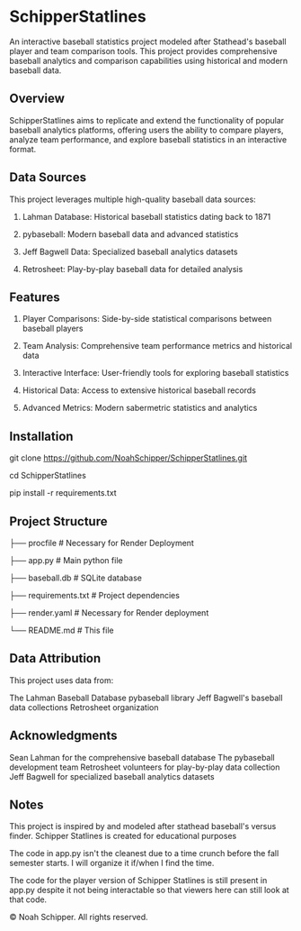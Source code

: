 # SchipperStatlines

An interactive baseball statistics project modeled after Stathead's baseball player and team comparison tools. This project provides comprehensive baseball analytics and comparison capabilities using historical and modern baseball data.

## Overview

SchipperStatlines aims to replicate and extend the functionality of popular baseball analytics platforms, offering users the ability to compare players, analyze team performance, and explore baseball statistics in an interactive format.

## Data Sources

This project leverages multiple high-quality baseball data sources:

1. Lahman Database: Historical baseball statistics dating back to 1871

2. pybaseball: Modern baseball data and advanced statistics

3. Jeff Bagwell Data: Specialized baseball analytics datasets

4. Retrosheet: Play-by-play baseball data for detailed analysis

## Features

1. Player Comparisons: Side-by-side statistical comparisons between baseball players

2. Team Analysis: Comprehensive team performance metrics and historical data

3. Interactive Interface: User-friendly tools for exploring baseball statistics

4. Historical Data: Access to extensive historical baseball records

5. Advanced Metrics: Modern sabermetric statistics and analytics

## Installation

git clone https://github.com/NoahSchipper/SchipperStatlines.git

cd SchipperStatlines

pip install -r requirements.txt

## Project Structure

├── procfile    # Necessary for Render Deployment

├── app.py # Main python file

├── baseball.db  # SQLite database

├── requirements.txt      # Project dependencies

├── render.yaml    # Necessary for Render deployment

└── README.md            # This file

## Data Attribution

This project uses data from:

The Lahman Baseball Database
pybaseball library
Jeff Bagwell's baseball data collections
Retrosheet organization

## Acknowledgments

Sean Lahman for the comprehensive baseball database
The pybaseball development team
Retrosheet volunteers for play-by-play data collection
Jeff Bagwell for specialized baseball analytics datasets

## Notes

This project is inspired by and modeled after stathead baseball's versus finder. Schipper Statlines is created for educational purposes

The code in app.py isn't the cleanest due to a time crunch before the fall semester starts. I will organize it if/when I find the time.

The code for the player version of Schipper Statlines is still present in app.py despite it not being interactable so that viewers here can still look at that code.

© Noah Schipper. All rights reserved.

